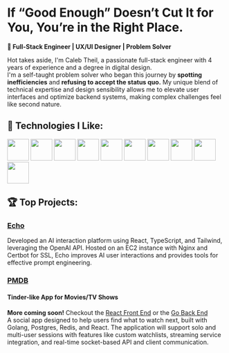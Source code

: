 # If “Good Enough” Doesn’t Cut It for You, You’re in the Right Place.
**🚀 Full-Stack Engineer | UX/UI Designer | Problem Solver**<br/>

Hot takes aside, I'm Caleb Theil, a passionate full-stack engineer with 4 years of experience and a degree in digital design. 
<br/>
I'm a self-taught problem solver who began this journey by **spotting inefficiencies** and **refusing to accept the status quo.** My unique blend of technical expertise and design sensibility allows me to elevate user interfaces and optimize backend systems, making complex challenges feel like second nature.

## 🔧 Technologies I Like:
  
<img src="https://github.com/user-attachments/assets/8ce944d0-20ce-4a44-a584-924db2c6b4ac" height="50px">
<img src="https://github.com/user-attachments/assets/3038c573-d8c6-4de9-a72b-fdef4fdf279f" height="50px">
<img src="https://github.com/user-attachments/assets/a26c605f-c33e-4066-b965-7eb60d684bcb" height="50px">
<img src="https://github.com/user-attachments/assets/4b81b91b-7d70-4c50-8d97-d8b0d05288ba" height="50px">
<img src="https://github.com/user-attachments/assets/6c3828aa-f7ef-4417-883c-fe342edd8726" height="50px">
<img src="https://github.com/user-attachments/assets/27aecd64-ae60-4c5e-b084-09de6c3caf43" height="50px">
<img src="https://github.com/user-attachments/assets/edb2ed8f-8070-4152-9cb6-783f9afab5b7" height="50px">
<img src="https://github.com/user-attachments/assets/2b48724d-d0fd-4c5a-8897-010dee3f645e" height="50px">
<img src="https://github.com/user-attachments/assets/14a1ac47-d62e-406f-aa88-6e34fbb4bf81" height="50px">
<img src="https://github.com/user-attachments/assets/714f9ded-57d5-40fe-a02a-457021b8f47a" height="50px">



## 🏆 Top Projects:

### [Echo](https://github.com/ctheil/echo)
Developed an AI interaction platform using React, TypeScript, and Tailwind, leveraging the OpenAI API. Hosted on an EC2 instance with Nginx and Certbot for SSL, Echo improves AI user interactions and provides tools for effective prompt engineering.

### [PMDB](https://github.com/ctheil/pmdb-api)
#### Tinder-like App for Movies/TV Shows
**More coming soon!** Checkout the [React Front End](https://github.com/ctheil/pmdb-client) or the [Go Back End](https://github.com/ctheil/pmdb-api)<br/>
A social app designed to help users find what to watch next, built with Golang, Postgres, Redis, and React. The application will support solo and multi-user sessions with features like custom watchlists, streaming service integration, and real-time socket-based API and client communication.

